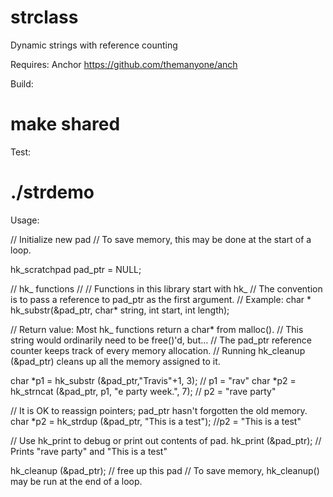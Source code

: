 # strclass
Dynamic strings with reference counting

Requires: Anchor https://github.com/themanyone/anch

Build:
# make shared

Test:
# ./strdemo

Usage:

// Initialize new pad
// To save memory, this may be done at the start of a loop.

hk_scratchpad pad_ptr = NULL;

// hk_ functions
//
// Functions in this library start with hk_
// The convention is to pass a reference to pad_ptr as the first argument.
// Example: char * hk_substr(&pad_ptr, char* string, int start, int length);

// Return value: Most hk_ functions return a char* from malloc().
// This string would ordinarily need to be free()'d, but...
// The pad_ptr reference counter keeps track of every memory allocation.
// Running hk_cleanup (&pad_ptr) cleans up all the memory assigned to it.

char *p1 = hk_substr (&pad_ptr,"Travis"+1, 3); // p1 = "rav"
char *p2 = hk_strncat (&pad_ptr, p1, "e party week.", 7); // p2 = "rave party"

// It is OK to reassign pointers; pad_ptr hasn't forgotten the old memory.
char *p2 = hk_strdup (&pad_ptr, "This is a test"); //p2 = "This is a test"

// Use hk_print to debug or print out contents of pad.
hk_print (&pad_ptr); // Prints "rave party" and "This is a test"

hk_cleanup (&pad_ptr); // free up this pad
// To save memory, hk_cleanup() may be run at the end of a loop.
